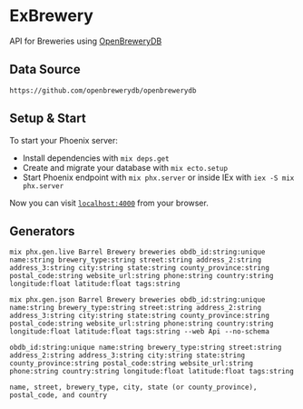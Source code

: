# ExBrewery

API for Breweries using [OpenBreweryDB](https://www.openbrewerydb.org/)

## Data Source

    https://github.com/openbrewerydb/openbrewerydb

## Setup & Start

To start your Phoenix server:

  * Install dependencies with `mix deps.get`
  * Create and migrate your database with `mix ecto.setup`
  * Start Phoenix endpoint with `mix phx.server` or inside IEx with `iex -S mix phx.server`

Now you can visit [`localhost:4000`](http://localhost:4000) from your browser.

## Generators

    mix phx.gen.live Barrel Brewery breweries obdb_id:string:unique name:string brewery_type:string street:string address_2:string address_3:string city:string state:string county_province:string postal_code:string website_url:string phone:string country:string longitude:float latitude:float tags:string 

    mix phx.gen.json Barrel Brewery breweries obdb_id:string:unique name:string brewery_type:string street:string address_2:string address_3:string city:string state:string county_province:string postal_code:string website_url:string phone:string country:string longitude:float latitude:float tags:string --web Api --no-schema

    obdb_id:string:unique name:string brewery_type:string street:string address_2:string address_3:string city:string state:string county_province:string postal_code:string website_url:string phone:string country:string longitude:float latitude:float tags:string 

    name, street, brewery_type, city, state (or county_province), postal_code, and country